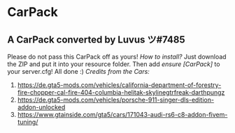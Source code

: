 # CarPack
A CarPack converted by Luvus ツ#7485
-------------------------------------------------
Please do not pass this CarPack off as yours!
*How to install?*
Just download the ZIP and put it into your resource folder. Then add *ensure [CarPack]* to your server.cfg! All done :)
*Credits from the Cars:*
1. https://de.gta5-mods.com/vehicles/california-department-of-forestry-fire-chopper-cal-fire-404-columbia-helitak-skylinegtrfreak-darthpungz
2. https://de.gta5-mods.com/vehicles/porsche-911-singer-dls-edition-addon-unlocked
3. https://www.gtainside.com/gta5/cars/171043-audi-rs6-c8-addon-fivem-tuning/

